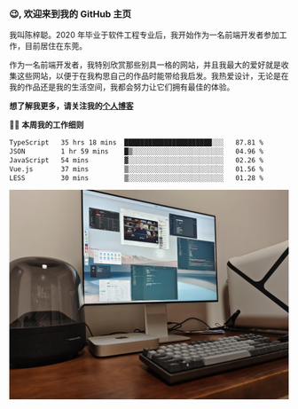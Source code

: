 ### 😉, 欢迎来到我的 GitHub 主页

我叫陈梓聪。2020 年毕业于软件工程专业后，我开始作为一名前端开发者参加工作，目前居住在东莞。

作为一名前端开发者，我特别欣赏那些别具一格的网站，并且我最大的爱好就是收集这些网站，以便于在我构思自己的作品时能带给我启发。我热爱设计，无论是在我的作品还是我的生活空间，我都会努力让它们拥有最佳的体验。

**想了解我更多，请关注我的[个人博客](https://leoku.top)**

🧑‍💻 **本周我的工作细则**
<!--START_SECTION:waka-->
```text
TypeScript   35 hrs 18 mins  ██████████████████████░░░   87.81 % 
JSON         1 hr 59 mins    █▒░░░░░░░░░░░░░░░░░░░░░░░   04.96 % 
JavaScript   54 mins         ▓░░░░░░░░░░░░░░░░░░░░░░░░   02.26 % 
Vue.js       37 mins         ▒░░░░░░░░░░░░░░░░░░░░░░░░   01.56 % 
LESS         30 mins         ▒░░░░░░░░░░░░░░░░░░░░░░░░   01.28 % 
```
<!--END_SECTION:waka-->

![desktop](./mine.jpg)
